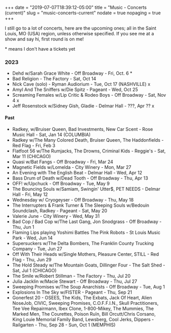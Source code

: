 +++
date = "2019-07-07T18:39:12-05:00"
title = "Music - Concerts (current)"
slug = "music-concerts-current"
nodate = true
nopaging = true
+++

I still go to a lot of concerts, here are the upcoming ones; all in the Saint Louis, MO (USA) region, unless otherwise specified. If you see me at a show and say hi, first round is on me!

\* means I don't have a tickets yet

### 2023

* Dehd w/Sarah Grace White - Off Broadway - Fri, Oct. 6 *
* Bad Religion - The Factory - Sat, Oct 14 
* Nick Cave (solo) - Ryman Audiorium - Tue, Oct 17 (NASHVILLE) x
* Amyl And The Sniffers w/Die Spitz - Pageant - Wed, Oct 25
* Screaming Females w/Lip Critic & Rodeo Boys - Off Broadway - Sat, Nov 4 x
* Jeff Rosenstock w/Sidney Gish, Gladie - Delmar Hall - ???, Apr ?? x

#### Past

* Radkey, w/Bruiser Queen, Bad Investments, New Car Scent - Rose Music Hall - Sat, Jan 14 (COLUMBIA)
* Radkey w/The Many Colored Death, Bruiser Queen, The Haddonfields - Red Flag - Fri, Feb 3
* Flatfoot 56 w/The Rumjacks, The Drowns, Criminal Kids - Reggie's - Sat, Mar 11 (CHICAGO)
* Quasi w/Bat Fangs - Off Broadway - Fri, Mar 24
* Magnetic Fields w/Lomelda - City Winery - Mon, Mar 27
* An Evening with The English Beat - Delmar Hall - Wed, Apr 12
* Bass Drum of Death w/Dead Tooth - Off Broadway - Thu, Apr 13
* OFF! w/Upchuck - Off Broadway - Tue, May 9
* The Bouncing Souls w/Samiam, Swingin' Utter$, PET NEEDS - Delmar Hall - Fri, May 12 
* Wednesday w/ Cryogeyser - Off Broadway - Thu, May 18
* The Interrupters & Frank Turner & The Sleeping Souls w/Bedouin Soundclash, Radkey - Pageant - Sat, May 20 
* Valerie June - City Winery - Wed, May 31
* Bad Cop / Bad Cop w/The Last Gang, Jon Snodgrass - Off Broadway - Thu, Jun 1 
* Flaming Lips playing Yoshimi Battles The Pink Robots - St Louis Music Park - Wed, Jun 14
* Supersuckers w/The Delta Bombers, The Franklin County Trucking Company - Tue, Jun 27
* Off With Their Heads w/Single Mothers, Pleasure Center, STILL - Red Flag - Thu, Jun 29
* The Hold Steady w/The Mountain Goats, Dillinger Four - The Salt Shed - Sat, Jul 1 (CHICAGO)
* The Smile w/Robert Stillman - The Factory - Thu, Jul 20
* Julia Jacklin w/Macie Stewart - Off Broadway - Thu, Jul 27
* Sweeping Promises w/The Soup Anarchists - Off Broadway - Tue, Aug 1
* Explosions In The Sky w/FISTER - Pageant - Thu, Sep 21 
* Gonerfest 20 - OSEES, The Kids, The Exbats, Jack Of Heart, Alien NoseJob, CIVIC, Sweeping Promises, C.O.F.F.I.N., Skull Practitioners, Tee Vee Repairmann, Ibex Clone, 1-800-Mikey, The Mummies, The Marked Men, The Courettes, Poison Ruïn, Bill Orcutt/Chris Corsano, King Louie Memorial Family Band, Lewsberg, Cool Jerks, Dippers - Railgarten - Thu, Sep 28 - Sun, Oct 1 (MEMPHIS) 
